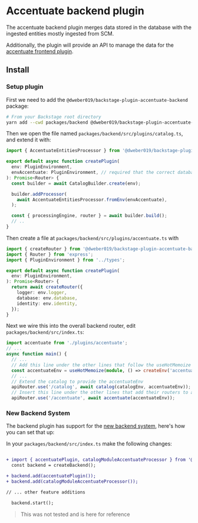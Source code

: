 # Accentuate backend plugin

The accentuate backend plugin merges data stored in the database with the ingested entities mostly ingested from
SCM.

Additionally, the plugin will provide an API to manage the data for the [accentuate frontend plugin](../accentuate/README.md).

## Install

### Setup plugin

First we need to add the `@dweber019/backstage-plugin-accentuate-backend` package:

```sh
# From your Backstage root directory
yarn add --cwd packages/backend @dweber019/backstage-plugin-accentuate-backend
```

Then we open the file named `packages/backend/src/plugins/catalog.ts`, and extend it with:

```ts
import { AccentuateEntitiesProcessor } from '@dweber019/backstage-plugin-accentuate-backend';

export default async function createPlugin(
  env: PluginEnvironment,
  envAccentuate: PluginEnvironment, // required that the correct database is used in AccentuateEntitiesProcessor
): Promise<Router> {
  const builder = await CatalogBuilder.create(env);

  builder.addProcessor(
    await AccentuateEntitiesProcessor.fromEnv(envAccentuate),
  );

  const { processingEngine, router } = await builder.build();
  // ..
}
```

Then create a file at `packages/backend/src/plugins/accentuate.ts` with

```ts
import { createRouter } from '@dweber019/backstage-plugin-accentuate-backend';
import { Router } from 'express';
import { PluginEnvironment } from '../types';

export default async function createPlugin(
  env: PluginEnvironment,
): Promise<Router> {
  return await createRouter({
    logger: env.logger,
    database: env.database,
    identity: env.identity,
  });
}
```

Next we wire this into the overall backend router, edit `packages/backend/src/index.ts`:

```ts
import accentuate from './plugins/accentuate';
// ...
async function main() {
  // ...
  // Add this line under the other lines that follow the useHotMemoize pattern
  const accentuateEnv = useHotMemoize(module, () => createEnv('accentuate'));
  // ...
  // Extend the catalog to provide the accentuateEnv
  apiRouter.use('/catalog', await catalog(catalogEnv, accentuateEnv));
  // Insert this line under the other lines that add their routers to apiRouter in the same way
  apiRouter.use('/accentuate', await accentuate(accentuateEnv));
```

### New Backend System

The backend plugin has support for the [new backend system](https://backstage.io/docs/backend-system/), here's how you can set that up:

In your `packages/backend/src/index.ts` make the following changes:

```diff

+ import { accentuatePlugin, catalogModuleAccentuateProcessor } from '@dweber019/backstage-plugin-accentuate-backend';
  const backend = createBackend();

+ backend.add(accentuatePlugin());
+ backend.add(catalogModuleAccentuateProcessor());

// ... other feature additions

  backend.start();
```

> This was not tested and is here for reference
